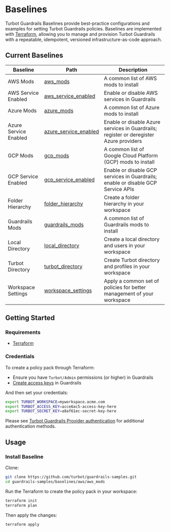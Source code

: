 # Baselines

Turbot Guardrails Baselines provide best-practice configurations and examples for setting Turbot Guardrails policies. Baselines are implemented with [Terraform](https://www.terraform.io), allowing you to manage and provision Turbot Guardrails with a repeatable, idempotent, versioned infrastructure-as-code approach.

## Current Baselines

| Baseline              | Path                                                   | Description                                                                      |
|-----------------------|--------------------------------------------------------|----------------------------------------------------------------------------------|
| AWS Mods              | [aws_mods](./aws/aws_mods)                             | A common list of AWS mods to install                                             |
| AWS Service Enabled   | [aws_service_enabled](./aws/aws_service_enabled)       | Enable or disable AWS services in Guardrails                                     |
| Azure Mods            | [azure_mods](./azure/azure_mods)                       | A common list of Azure mods to install                                           |
| Azure Service Enabled | [azure_service_enabled](./azure/azure_service_enabled) | Enable or disable Azure services in Guardrails; register or deregister Azure providers |
| GCP Mods              | [gcp_mods](./gcp/gcp_mods)                             | A common list of Google Cloud Platform (GCP) mods to install                     |
| GCP Service Enabled   | [gcp_service_enabled](./gcp/gcp_service_enabled)       | Enable or disable GCP services in Guardrails; enable or disable GCP Service APIs |
| Folder Hierarchy      | [folder_hierarchy](./guardrails/folder_hierarchy)      | Create a folder hierarchy in your workspace                                      |
| Guardrails Mods       | [guardrails_mods](./guardrails/guardrails_mods)        | A common list of Guardrails mods to install                                      |
| Local Directory       | [local_directory](./guardrails/local_directory)        | Create a local directory and users in your workspace                             |
| Turbot Directory      | [turbot_directory](./guardrails/turbot_profiles)       | Create Turbot directory and profiles in your workspace                           |
| Workspace Settings    | [workspace_settings](./guardrails/workspace_settings)  | Apply a common set of policies for better management of your workspace           |

## Getting Started

### Requirements

- [Terraform](https://developer.hashicorp.com/terraform/install)

### Credentials

To create a policy pack through Terraform:

- Ensure you have `Turbot/Admin` permissions (or higher) in Guardrails
- [Create access keys](https://turbot.com/guardrails/docs/guides/iam/access-keys#generate-a-new-guardrails-api-access-key) in Guardrails

And then set your credentials:

```sh
export TURBOT_WORKSPACE=myworkspace.acme.com
export TURBOT_ACCESS_KEY=acce6ac5-access-key-here
export TURBOT_SECRET_KEY=a8af61ec-secret-key-here
```

Please see [Turbot Guardrails Provider authentication](https://registry.terraform.io/providers/turbot/turbot/latest/docs#authentication) for additional authentication methods.

## Usage

### Install Baseline

Clone:

```sh
git clone https://github.com/turbot/guardrails-samples.git
cd guardrails-samples/baselines/aws/aws_mods
```

Run the Terraform to create the policy pack in your workspace:

```sh
terraform init
terraform plan
```

Then apply the changes:

```sh
terraform apply
```

